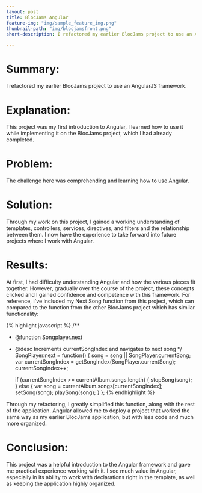 ```yaml
---
layout: post
title: BlocJams Angular
feature-img: "img/sample_feature_img.png"
thumbnail-path: "img/blocjamsfront.png"
short-description: I refactored my earlier BlocJams project to use an AngularJS framework.

---
```


# Summary:
I refactored my earlier BlocJams project to use an AngularJS framework.

# Explanation:
This project was my first introduction to Angular, I learned how to use it while implementing it on the BlocJams project, which I had already completed.

# Problem:
The challenge here was comprehending and learning how to use Angular.
# Solution:
Through my work on this project, I gained a working understanding of templates, controllers, services, directives, and filters and the relationship between them. I now have the experience to take forward into future projects where I work with Angular.

# Results:
At first, I had difficulty understanding Angular and how the various pieces fit together. However, gradually over the course of the project, these concepts clicked and I gained confidence and competence with this framework. For reference, I've included my Next Song function from this project, which can compared to the function from the other BlocJams project which has similar functionality:

{% highlight javascript %}
/**
* @function Songplayer.next
* @desc Increments currentSongIndex and navigates to next song
*/
SongPlayer.next = function() {
  song = song || SongPlayer.currentSong;
  var currentSongIndex = getSongIndex(SongPlayer.currentSong);
  currentSongIndex++;

  if (currentSongIndex >= currentAlbum.songs.length) {
    stopSong(song);
  } else {
    var song = currentAlbum.songs[currentSongIndex];
    setSong(song);
    playSong(song);
  }
};
{% endhighlight %}

Through my refactoring, I greatly simplified this function, along with the rest of the application. Angular allowed me to deploy a project that worked the same way as my earlier BlocJams application, but with less code and much more organized.
# Conclusion:
This project was a helpful introduction to the Angular framework and gave me practical experience working with it. I see much value in Angular, especially in its ability to work with declarations right in the template, as well as keeping the application highly organized.

